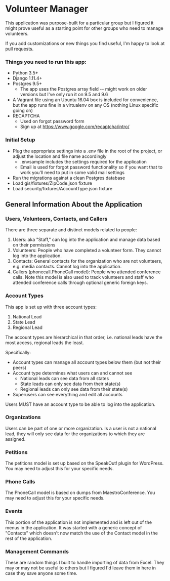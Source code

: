 # Volunteer Manager

This application was purpose-built for a particular group but I figured it might prove useful as a starting point for 
other groups who need to manage volunteers.

If you add customizations or new things you find useful, I'm happy to look at pull requests.

### Things you need to run this app:
* Python 3.5+
* Django 1.11.4+
* Postgres 9.5+
  * The app uses the Postgres array field -- might work on older versions but I've only run it on 9.5 and 9.6
* A Vagrant file using an Ubuntu 16.04 box is included for convenience, but the app runs fine in a virtualenv on any OS 
(nothing Linux specific going on)
* RECAPTCHA
  * Used on forgot password form
  * Sign up at https://www.google.com/recaptcha/intro/

### Initial Setup
* Plug the appropriate settings into a .env file in the root of the project, or adjust the location and file name accordingly
  * .envsample includes the settings required for the application
  * Email is used for forgot password functionality so if you want that to work you'll need to put in some valid mail settings
* Run the migrations against a clean Postgres database
* Load gis/fixtures/ZipCode.json fixture
* Load security/fixtures/AccountType.json fixture

## General Information About the Application

### Users, Volunteers, Contacts, and Callers
There are three separate and distinct models related to people:
1. Users: aka "Staff," can log into the application and manage data based on their permissions
2. Volunteers: People who have completed a volunteer form. They cannot log into the application.
3. Contacts: General contacts for the organization who are not volunteers, e.g. media contacts. Cannot log into the 
application.
4. Callers (phonecall.PhoneCall model): People who attended conference calls. Note this model is also used to track 
volunteers and staff who attended conference calls through optional generic foreign keys.

### Account Types
This app is set up with three account types:
1. National Lead
2. State Lead
3. Regional Lead

The account types are hierarchical in that order, i.e. national leads have the most access, regional leads the least.

Specifically:
* Account types can manage all account types below them (but not their peers)
* Account type determines what users can and cannot see
  * National leads can see data from all states
  * State leads can only see data from their state(s)
  * Regional leads can only see data from their state(s)
* Superusers can see everything and edit all accounts

Users MUST have an account type to be able to log into the application.

### Organizations
Users can be part of one or more organization. Is a user is not a national lead, they will only see data for the 
organizations to which they are assigned.

### Petitions
The petitions model is set up based on the SpeakOut! plugin for WordPress. You may need to adjust this for your specific 
needs.

### Phone Calls
The PhoneCall model is based on dumps from MaestroConference. You may need to adjust this for your specific needs.

### Events
This portion of the application is not implemented and is left out of the menus in the application. It was started with 
a generic concept of "Contacts" which doesn't now match the use of the Contact model in the rest of the application.

### Management Commands
These are random things I built to handle importing of data from Excel. They may or may not be useful to others but I 
figured I'd leave them in here in case they save anyone some time.
